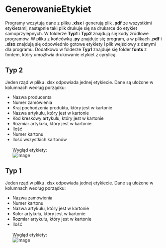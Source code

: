 # GenerowanieEtykiet
Programy wczytują dane z pliku **.xlsx** i generują plik **.pdf** ze wszystkimi etykietami, następnie taki plik drukuje się na drukarce do etykiet samoprzylepnych. W folderze **Typ1** i **Typ2** znajdują się kody źródłowe programów. W pliku z końcówką **.py** znajduje się program, a w plikach **.pdf** i **.xlsx** znajdują się odpowiednio gotowe etykiety i plik wejściowy z danymi dla programu. Dodatkowo w folderze **Typ1** znajduje się folder **fonts** z fontem, który umożliwia drukowanie etykiet z cyrylicą.


## Typ 2
Jeden rząd w pliku .xlsx odpowiada jednej etykiecie. Dane są ułożone w kolumnach według porządku:
- Nazwa producenta
- Numer zamówienia
- Kraj pochodzenia produktu, który jest w kartonie
- Nazwa artykułu, który jest w kartonie
- Kod kreskowy artykułu, który jest w kartonie
- Rozmiar artykułu, który jest w kartonie
- Ilość
- Numer kartonu
- Ilość wszystkich kartonów<br><br>
Wygląd etykiety:<br>![image](https://github.com/MateuszSztefek/GenerowanieEtykiet/assets/88203590/e7264223-adf0-4bb1-b70e-40abf3b4b48e)<br>

## Typ 1
Jeden rząd w pliku .xlsx odpowiada jednej etykiecie. Dane są ułożone w kolumnach według porządku:
- Nazwa zamówienia
- Numer kartonu
- Nazwa artykułu, który jest w kartonie
- Kolor artykułu, który jest w kartonie
- Rozmiar artykułu, który jest w kartonie
- Ilość<br><br>
Wygląd etykiety:<br>![image](https://github.com/MateuszSztefek/GenerowanieEtykiet/assets/88203590/8e4ac464-cfc0-43a0-8ff8-1e4cea0296a3)<br>







